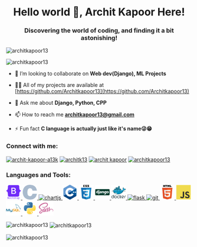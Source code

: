<h1 align="center">Hello world 👋, Archit Kapoor Here!</h1>
<h3 align="center">Discovering the world of coding, and finding it a bit astonishing!</h3>

<p align="left"> <img src="https://komarev.com/ghpvc/?username=architkapoor13&label=Profile%20views&color=9948db&style=flat" alt="architkapoor13" /> </p>
<p align="left"> <img src="https://profile-counter.glitch.me/{Architkapoor13}/count.svg" alt="architkapoor13" /> </p>

- 👯 I’m looking to collaborate on **Web dev(Django), ML Projects**

- 👨‍💻 All of my projects are available at [https://github.com/Architkapoor13](https://github.com/Architkapoor13)

- 💬 Ask me about **Django, Python, CPP**

- 📫 How to reach me **architkapoor13@gmail.com**

- ⚡ Fun fact **C language is actually just like it's name😜😁**

<h3 align="left">Connect with me:</h3>
<p align="left">
<a href="https://linkedin.com/in/archit-kapoor-a13k" target="blank"><img align="center" src="https://raw.githubusercontent.com/rahuldkjain/github-profile-readme-generator/neutral-icons/src/images/icons/Social/linked-in-alt.svg" alt="archit-kapoor-a13k" height="30" width="40" /></a>
<a href="https://instagram.com/architk13" target="blank"><img align="center" src="https://raw.githubusercontent.com/rahuldkjain/github-profile-readme-generator/neutral-icons/src/images/icons/Social/instagram.svg" alt="architk13" height="30" width="40" /></a>
<a href="https://www.youtube.com/c/archit kapoor" target="blank"><img align="center" src="https://raw.githubusercontent.com/rahuldkjain/github-profile-readme-generator/neutral-icons/src/images/icons/Social/youtube.svg" alt="archit kapoor" height="30" width="40" /></a>
<a href="https://www.hackerrank.com/architkapoor13" target="blank"><img align="center" src="https://raw.githubusercontent.com/rahuldkjain/github-profile-readme-generator/neutral-icons/src/images/icons/Social/hackerrank.svg" alt="architkapoor13" height="30" width="40" /></a>
</p>

<h3 align="left">Languages and Tools:</h3>
<p align="left"> <a href="https://getbootstrap.com" target="_blank"> <img src="https://raw.githubusercontent.com/devicons/devicon/master/icons/bootstrap/bootstrap-plain-wordmark.svg" alt="bootstrap" width="40" height="40"/> </a> <a href="https://www.cprogramming.com/" target="_blank"> <img src="https://raw.githubusercontent.com/devicons/devicon/master/icons/c/c-original.svg" alt="c" width="40" height="40"/> </a> <a href="https://www.chartjs.org" target="_blank"> <img src="https://www.chartjs.org/media/logo-title.svg" alt="chartjs" width="40" height="40"/> </a> <a href="https://www.w3schools.com/cpp/" target="_blank"> <img src="https://raw.githubusercontent.com/devicons/devicon/master/icons/cplusplus/cplusplus-original.svg" alt="cplusplus" width="40" height="40"/> </a> <a href="https://www.w3schools.com/css/" target="_blank"> <img src="https://raw.githubusercontent.com/devicons/devicon/master/icons/css3/css3-original-wordmark.svg" alt="css3" width="40" height="40"/> </a> <a href="https://www.djangoproject.com/" target="_blank"> <img src="https://raw.githubusercontent.com/devicons/devicon/master/icons/django/django-original.svg" alt="django" width="40" height="40"/> </a> <a href="https://www.docker.com/" target="_blank"> <img src="https://raw.githubusercontent.com/devicons/devicon/master/icons/docker/docker-original-wordmark.svg" alt="docker" width="40" height="40"/> </a> <a href="https://flask.palletsprojects.com/" target="_blank"> <img src="https://www.vectorlogo.zone/logos/pocoo_flask/pocoo_flask-icon.svg" alt="flask" width="40" height="40"/> </a> <a href="https://git-scm.com/" target="_blank"> <img src="https://www.vectorlogo.zone/logos/git-scm/git-scm-icon.svg" alt="git" width="40" height="40"/> </a> <a href="https://www.w3.org/html/" target="_blank"> <img src="https://raw.githubusercontent.com/devicons/devicon/master/icons/html5/html5-original-wordmark.svg" alt="html5" width="40" height="40"/> </a> <a href="https://developer.mozilla.org/en-US/docs/Web/JavaScript" target="_blank"> <img src="https://raw.githubusercontent.com/devicons/devicon/master/icons/javascript/javascript-original.svg" alt="javascript" width="40" height="40"/> </a> <a href="https://www.mysql.com/" target="_blank"> <img src="https://raw.githubusercontent.com/devicons/devicon/master/icons/mysql/mysql-original-wordmark.svg" alt="mysql" width="40" height="40"/> </a> <a href="https://www.python.org" target="_blank"> <img src="https://raw.githubusercontent.com/devicons/devicon/master/icons/python/python-original.svg" alt="python" width="40" height="40"/> </a> <a href="https://sass-lang.com" target="_blank"> <img src="https://raw.githubusercontent.com/devicons/devicon/master/icons/sass/sass-original.svg" alt="sass" width="40" height="40"/> </a> </p>

<p><img align="left" src="https://github-readme-stats.vercel.app/api/top-langs?username=architkapoor13&show_icons=true&locale=en&layout=compact" alt="architkapoor13" /></p>

<p>&nbsp;<img align="center" src="https://github-readme-stats.vercel.app/api?username=architkapoor13&show_icons=true&locale=en" alt="architkapoor13" /></p>

<p><img align="center" src="https://github-readme-streak-stats.herokuapp.com/?user=architkapoor13&" alt="architkapoor13" /></p>
